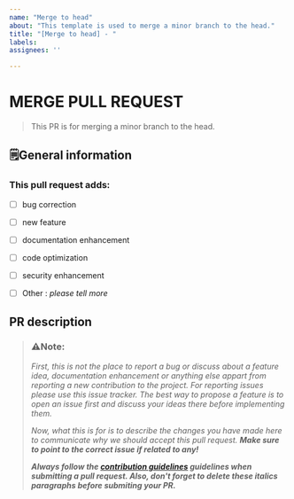 ```yaml
---
name: "Merge to head"
about: "This template is used to merge a minor branch to the head."
title: "[Merge to head] - "
labels: 
assignees: ''

---
```


# MERGE PULL REQUEST

>This PR is for merging a minor branch to the head.

## 🗒️General information
### This pull request adds:

* [ ] bug correction
* [ ] new feature
* [ ] documentation enhancement
* [ ] code optimization
* [ ] security enhancement
* [ ] Other : _please tell more_


## PR description

<!--⚠️⚠️DELETE EVERYTHING DOWN BELOW BEFORE POSTING!!!⚠️⚠️-->
>### ⚠️Note:
>_First, this is not the place to report a bug or discuss about a feature idea, documentation enhancement or anything else appart from reporting a new contribution to the project. 
For reporting issues please use this issue tracker.
The best way to propose a feature is to open an issue first and discuss your ideas there before implementing them._
>
>_Now, what this is for is to describe the changes you have made here to communicate why we should accept this pull request. **Make sure to point to the correct issue if related to any!**_
>
>_**Always follow the [contribution guidelines]([url/tp/repo/code_of_conduct](https://github.com/LinkaStudio/.github/blob/main/CODE_OF_CONDUCT.md)) guidelines when submitting a pull request.
Also, don't forget to delete these italics paragraphs before submiting your PR.**_
